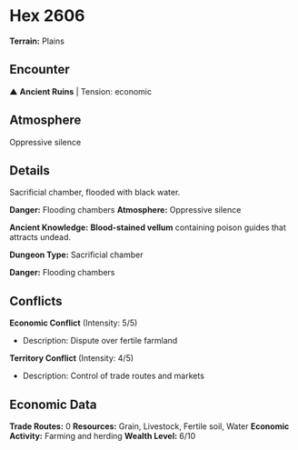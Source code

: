 # Hex 2606

**Terrain:** Plains

## Encounter
▲ **Ancient Ruins** | Tension: economic

## Atmosphere
Oppressive silence

## Details
Sacrificial chamber, flooded with black water.

**Danger:** Flooding chambers
**Atmosphere:** Oppressive silence


**Ancient Knowledge:** **Blood-stained vellum** containing poison guides that attracts undead.

**Dungeon Type:** Sacrificial chamber

**Danger:** Flooding chambers

## Conflicts
**Economic Conflict** (Intensity: 5/5)
- Description: Dispute over fertile farmland

**Territory Conflict** (Intensity: 4/5)
- Description: Control of trade routes and markets

## Economic Data
**Trade Routes:** 0
**Resources:** Grain, Livestock, Fertile soil, Water
**Economic Activity:** Farming and herding
**Wealth Level:** 6/10
